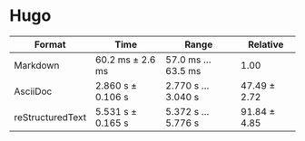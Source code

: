# Hugo

| Format           | Time              | Range             | Relative     |
|------------------|-------------------|-------------------|--------------|
| Markdown         | 60.2 ms ± 2.6 ms  | 57.0 ms … 63.5 ms | 1.00         |
| AsciiDoc         | 2.860 s ± 0.106 s | 2.770 s … 3.040 s | 47.49 ± 2.72 |
| reStructuredText | 5.531 s ± 0.165 s | 5.372 s … 5.776 s | 91.84 ± 4.85 |
